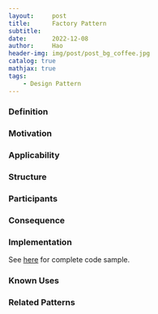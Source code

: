 ```yaml
---
layout:     post
title:      Factory Pattern
subtitle:   
date:       2022-12-08
author:     Hao
header-img: img/post/post_bg_coffee.jpg
catalog: true
mathjax: true
tags:
    - Design Pattern
---
```


### Definition



### Motivation

### Applicability

### Structure


### Participants


### Consequence

### Implementation

See [here](https://github.com/haozhangms/Head-First-Design-Pattern/tree/main/Starbuzz) for complete code sample.

### Known Uses


### Related Patterns

